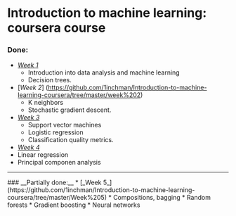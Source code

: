 # Introduction to machine learning: coursera course

### __Done:__
* [_Week 1_](https://github.com/1inchman/Introduction-to-machine-learning-coursera/tree/master/Week%201) 
  * Introduction into data analysis and machine learning 
  * Decision trees.
* [_Week 2_] (https://github.com/1inchman/Introduction-to-machine-learning-coursera/tree/master/week%202) 
  * K neighbors 
  * Stochastic gradient descent.
* [_Week 3_](https://github.com/1inchman/Introduction-to-machine-learning-coursera/tree/master/Week%203) 
  * Support vector machines 
  * Logistic regression 
  * Classification quality metrics.
* [_Week 4_](https://github.com/1inchman/Introduction-to-machine-learning-coursera/tree/master/Week%204)
 * Linear regression
 * Principal componen analysis




<hr>
### __Partially done:__
* [_Week 5_](https://github.com/1inchman/Introduction-to-machine-learning-coursera/tree/master/Week%205)
 * Compositions, bagging
 * Random forests
 * Gradient boosting
 * Neural networks


